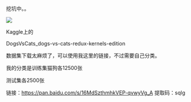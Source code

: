 挖坑中。。

![](jayphone17/SOMETHIN-BOUT-CNN/fig/猫狗图片浏览.png)

Kaggle上的

DogsVsCats_dogs-vs-cats-redux-kernels-edition

数据集下载太麻烦了，可以使用我这里的链接，不过需要自己分类。

我的分类是训练集猫狗各12500张

测试集各2500张

链接：https://pan.baidu.com/s/16MdSzthmhkVEP-qvwyVg_A 
提取码：sqlg

